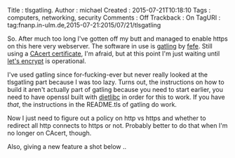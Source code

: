 Title     : tlsgatling.
Author    : michael
Created   : 2015-07-21T10:18:10
Tags      : computers, networking, security
Comments  : Off
Trackback : On
TagURI    : tag:fnanp.in-ulm.de,2015-07-21:2015/07/21/tlsgatling

So. After much too long I've gotten off my butt and managed to enable
https on this here very webserver. The software in use is [gatling][1] by
[fefe][2]. Still using a [CAcert certificate][3], I'm afraid, but at this
point I'm just waiting until [let's encrypt][4] is operational.

I've used gatling since for-fucking-ever but never really looked at the
tlsgatling part because I was too lazy. Turns out, the instructions on how
to build it aren't actually part of gatling because you need to start
earlier, you need to have openssl built with [dietlibc][5] in order for
this to work. If you have _that_, the instructions in the README.tls of
gatling do work.

Now I just need to figure out a policy on http vs https and whether to
redirect all http connects to https or not. Probably better to do that
when I'm no longer on CAcert, though.

Also, giving a new feature a shot below ..

<script id="echochamber">
    var EchoChamber = window.EchoChamber || {};
    (function() {
      EchoChamber.discussionURL = window.location;
      var script = document.createElement('script');
      script.src = 'main.js';
      script.async = true;
      var entry = document.getElementById('echochamber');
      entry.parentNode.insertBefore(script, entry);
    })();
</script>

[1]: https://www.fefe.de/gatling/
[2]: https://www.fefe.de
[3]: https://cacert.org
[4]: https://letsencrypt.org/
[5]: https://www.fefe.de/dietlibc/
